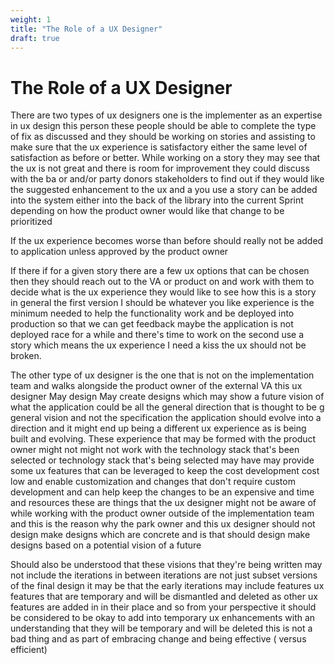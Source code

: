 ```yaml
---
weight: 1
title: "The Role of a UX Designer"
draft: true
---
```


# The Role of a UX Designer



There are two types of ux designers one is the implementer as an expertise in ux design this person these people should be able to complete the type of fix as discussed and they should be working on stories and assisting to make sure that the ux experience is satisfactory either the same level of satisfaction as before or better. While working on a story they may see that the ux is not great and there is room for improvement they could discuss with the ba or and/or party donors stakeholders to find out if they would like the suggested enhancement to the ux and a you use a story can be added into the system either into the back of the library into the current Sprint depending on how the product owner would like that change to be prioritized 


If the ux experience becomes worse than before should really not be added to  application unless approved by the product owner 

If there if for a given story there are a few ux options that can be chosen then they should reach out to the VA or product on and work with them to decide what is the ux experience they would like to see how this is a story in general the first version I should be whatever you like experience is the minimum needed to help the functionality work and be deployed into production so that we can get feedback maybe the application is not deployed race for a while and there's time to work on the second use a story which means the ux experience I need a kiss the ux should not be broken. 

The other type of ux designer is the one that is not on the implementation team and walks alongside the product owner of the external VA this ux designer May design May create designs which may show a future vision of what the application could be all the general direction that is thought to be g general vision and not the specification the application should evolve into a direction and it might end up being a different ux experience as is being built and evolving.  These experience that may be formed with the product owner might not might not work with the technology stack that's been selected or technology stack that's being selected may have may provide some ux features that can be leveraged to keep the cost development cost low and enable customization and changes that don't require custom development and can help keep the changes to be an expensive and time and resources these are things that the ux designer might not be aware of while working with the product owner outside of the implementation team and this is the reason why the park owner and this ux designer should not design make designs which are concrete and is that should design make designs based on a potential vision of a future 

Should also be understood that these visions that they're being written may not include the iterations in between iterations are not just subset versions of the final design it may be that the early iterations may include features ux features that are temporary and will be dismantled and deleted as other ux features are added in in their place and so from your perspective it should be considered to be okay to add into temporary ux enhancements with an understanding that they will be temporary and will be deleted this is not a bad thing and as part of embracing change and being effective ( versus efficient)




